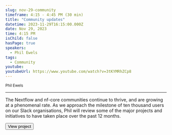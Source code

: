 ```yaml
---
slug: nov-29-community
timeframe: 4:15 - 4:45 PM (30 min)
title: "Community updates"
datetime: 2023-11-29T16:15:00.000Z
date: Nov 29, 2023
time: 4:15 PM
isChild: false
hasPage: true
speakers:
  - Phil Ewels
tags:
  - Community
youtube:
youtubeUrl: https://www.youtube.com/watch?v=3tKYMRhZCp8
---
```

<div className="mb-4">
  <small className="typo-small">
    Phil Ewels
  </small>
</div>

<hr className="border-t border-gray-50 mb-4 opacity-20" />

The Nextflow and nf-core communities continue to thrive, and are growing at a phenomenal rate. As we approach the milestone of ten thousand users on our Slack organisations, Phil will review some of the major projects and initiatives to have taken place over the past 12 months.

<div>
  <Button to="https://nf-co.re/" variant="secondary" size="md" arrow>
    View project
  </Button>
</div>
